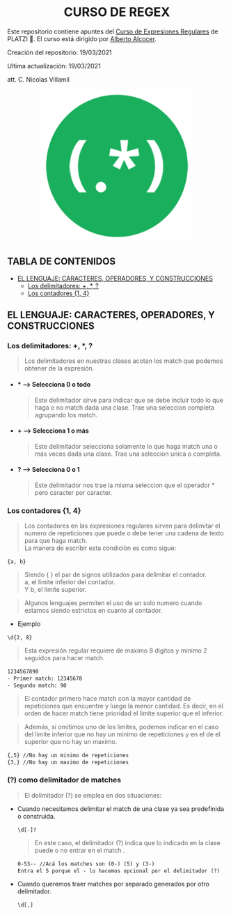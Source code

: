 <div align="center">
    <h1>CURSO DE REGEX</h1>
</div>

Este repositorio contiene apuntes del [Curso de Expresiones Regulares](https://platzi.com/clases/expresiones-regulares/) de PLATZI 💚. El curso está dirigido por [Alberto Alcocer](https://twitter.com/beco?s=20).

Creación del repositorio: 19/03/2021

Ultima actualización: 19/03/2021

att. C. Nicolas Villamil

<div align="center">
    <img src=images/regex_logo.png alt="Regex logo" width="350px" height="350px">
</div>

## TABLA DE CONTENIDOS
- [ EL LENGUAJE: CARACTERES, OPERADORES, Y CONSTRUCCIONES](#EL-LENGUAJE:-CARACTERES,-OPERADORES,-Y-CONSTRUCCIONES)
  - [Los delimitadores: +, *, ?](#Los-delimitadores:-+,-*,-?)
  - [Los contadores {1, 4}](#Los-contadores-{1,-4})



## EL LENGUAJE: CARACTERES, OPERADORES, Y CONSTRUCCIONES
### Los delimitadores: +, *, ? 
  > Los delimitadores en nuestras clases acotan los match que podemos obtener de la expresión.<br>
 - #### * --> Selecciona 0 o todo <br>
    > Este delimitador sirve para indicar que se debe incluir todo lo que haga o no match  dada una clase. Trae una seleccion completa agrupando los match.
 - #### + --> Selecciona 1 o más 
    >Este delimitador selecciona solamente lo que haga match una o más veces dada una clase. Trae una seleccion unica o completa.
 - #### ? --> Selecciona 0 o 1 
    >Este delimitador nos trae la misma seleccion que el operador * pero caracter por caracter.
### Los contadores {1, 4}
  >Los contadores en las expresiones regulares sirven para delimitar el numero de repeticiones que puede o debe tener una cadena de texto para que haga match. <br>
  La manera de escribir esta condiciòn es como sigue: <br>

    {a, b}
  >Siendo { } el par de signos utilizados para delimitar el contador. <br>
  a, el limite inferior del contador. <br>
  Y b, el limite superior.

  >Algunos lenguajes permiten el uso de un solo numero cuando estamos siendo estrictos en cuanto al contador.
  - Ejemplo <br>
  > 
    \d{2, 8}
  
  > Esta expresión regular requiere de maxímo 8 digitos y minimo 2 seguidos para hacer match. 

    1234567890
    - Primer match: 12345678
    - Segundo match: 90
  > El contador primero hace match con  la mayor cantidad de repeticiones que encuentre y luego la menor cantidad. Es decir, en el orden de hacer match tiene prioridad el limite superior que el inferior.
  
  >Además, si omitimos uno de los limites, podemos indicar en el caso del limite inferior que no hay un minimo de repeticiones y en el de el superior que no hay un maximo.

    {,5} //No hay un minimo de repeticiones
    {3,} //No hay un maximo de repeticiones  

### (?) como delimitador de matches
  > El delimitador (?) se emplea en dos situaciones: 
  - Cuando necesitamos delimitar el match de una clase ya sea predefinida o construida.
    > 
        \d[-]?
    > En este caso, el delimitador (?) indica que lo indicado en la clase puede o no entrar en el match .

        0-53-- //Acá los matches son (0-) (5) y (3-)
        Entra el 5 porque el - lo hacemos opcional por el delimitador (?)
  - Cuando queremos traer matches por separado generados por otro delimitador.
    >
        \d[,]
